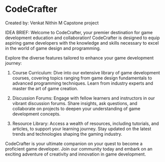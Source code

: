 # CodeCrafter
Created by: Venkat Nithin M
Capstone project

IDEA BRIEF:
Welcome to CodeCrafter, your premier destination for game development education and collaboration! CodeCrafter is designed to equip aspiring game developers with the knowledge and skills necessary to excel in the world of game design and programming.

Explore the diverse features tailored to enhance your game development journey:

1. Course Curriculum: Dive into our extensive library of game development courses, covering topics ranging from game design fundamentals to advanced programming techniques. Learn from industry experts and master the art of game creation.

2. Discussion Forums: Engage with fellow learners and instructors in our vibrant discussion forums. Share insights, ask questions, and collaborate on projects to deepen your understanding of game development concepts.

3. Resource Library: Access a wealth of resources, including tutorials, and articles, to support your learning journey. Stay updated on the latest trends and technologies shaping the gaming industry.

CodeCrafter is your ultimate companion on your quest to become a proficient game developer. Join our community today and embark on an exciting adventure of creativity and innovation in game development.
